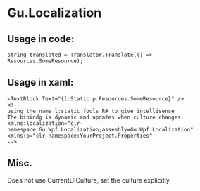# Gu.Localization

## Usage in code:
```
string translated = Translator.Translate(() => Resources.SomeResource);
```

## Usage in xaml:
```
<TextBlock Text="{l:Static p:Resources.SomeResource}" />
<!--
using the name l:static fools R# to give intellisense 
The binindg is dynamic and updates when culture changes.
xmlns:localization="clr-namespace:Gu.Wpf.Localization;assembly=Gu.Wpf.Localization"
xmlns:p="clr-namespace:YourProject.Properties"
--> 
```

## Misc.
Does not use CurrentUICulture, set the culture explicitly.
